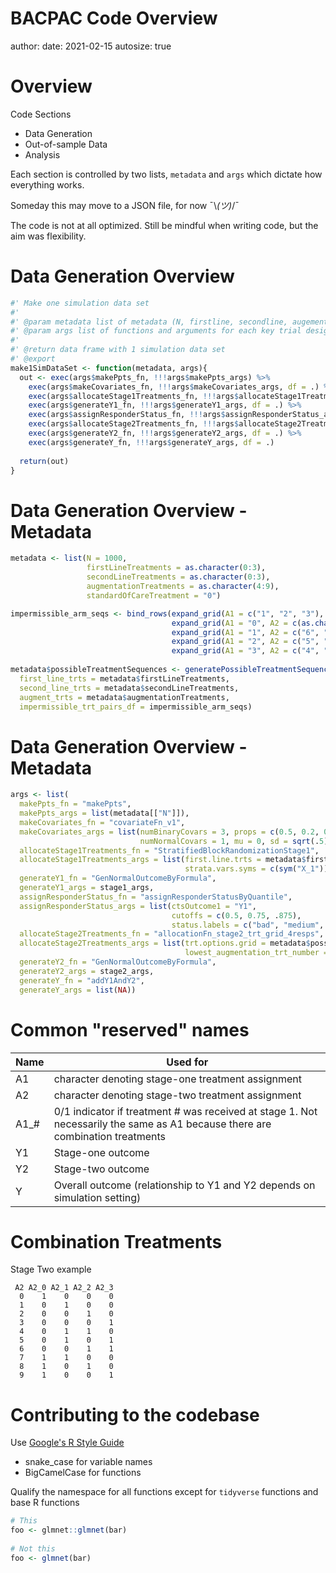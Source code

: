BACPAC Code Overview
========================================================
author: 
date: 2021-02-15
autosize: true

Overview
========================================================

Code Sections

- Data Generation
- Out-of-sample Data
- Analysis

Each section is controlled by two lists, `metadata` and `args` which dictate how everything works.

Someday this may move to a JSON file, for now ¯\\_(ツ)_/¯

The code is not at all optimized. Still be mindful when writing code, but the aim was flexibility.

Data Generation Overview
========================================================


```r
#' Make one simulation data set
#'
#' @param metadata list of metadata (N, firstline, secondline, augementation, and SOC treatments)
#' @param args list of functions and arguments for each key trial design and simulation aspect
#'
#' @return data frame with 1 simulation data set
#' @export
make1SimDataSet <- function(metadata, args){
  out <- exec(args$makePpts_fn, !!!args$makePpts_args) %>%
    exec(args$makeCovariates_fn, !!!args$makeCovariates_args, df = .) %>%
    exec(args$allocateStage1Treatments_fn, !!!args$allocateStage1Treatments_args, df = .) %>%
    exec(args$generateY1_fn, !!!args$generateY1_args, df = .) %>%
    exec(args$assignResponderStatus_fn, !!!args$assignResponderStatus_args, df = .) %>%
    exec(args$allocateStage2Treatments_fn, !!!args$allocateStage2Treatments_args, df = .) %>%
    exec(args$generateY2_fn, !!!args$generateY2_args, df = .) %>%
    exec(args$generateY_fn, !!!args$generateY_args, df = .) 
  
  return(out)
}
```

Data Generation Overview - Metadata
========================================================


```r
metadata <- list(N = 1000,
                 firstLineTreatments = as.character(0:3),
                 secondLineTreatments = as.character(0:3),
                 augmentationTreatments = as.character(4:9),
                 standardOfCareTreatment = "0")

impermissible_arm_seqs <- bind_rows(expand_grid(A1 = c("1", "2", "3"), A2 = "0"),
                                    expand_grid(A1 = "0", A2 = c(as.character(1:6))),
                                    expand_grid(A1 = "1", A2 = c("6", "8", "9")),
                                    expand_grid(A1 = "2", A2 = c("5", "7", "9")),
                                    expand_grid(A1 = "3", A2 = c("4", "7", "8")))
          
metadata$possibleTreatmentSequences <- generatePossibleTreatmentSequencesGrid(
  first_line_trts = metadata$firstLineTreatments,
  second_line_trts = metadata$secondLineTreatments,
  augment_trts = metadata$augmentationTreatments,
  impermissible_trt_pairs_df = impermissible_arm_seqs)
```


Data Generation Overview - Metadata
========================================================


```r
args <- list(
  makePpts_fn = "makePpts",
  makePpts_args = list(metadata[["N"]]),
  makeCovariates_fn = "covariateFn_v1",
  makeCovariates_args = list(numBinaryCovars = 3, props = c(0.5, 0.2, 0.4),
                             numNormalCovars = 1, mu = 0, sd = sqrt(.5)),
  allocateStage1Treatments_fn = "StratifiedBlockRandomizationStage1",
  allocateStage1Treatments_args = list(first.line.trts = metadata$firstLineTreatments,
                                       strata.vars.syms = c(sym("X_1"))),
  generateY1_fn = "GenNormalOutcomeByFormula",
  generateY1_args = stage1_args,
  assignResponderStatus_fn = "assignResponderStatusByQuantile",
  assignResponderStatus_args = list(ctsOutcome1 = "Y1", 
                                    cutoffs = c(0.5, 0.75, .875),
                                    status.labels = c("bad", "medium", "good", "excellent")),
  allocateStage2Treatments_fn = "allocationFn_stage2_trt_grid_4resps",
  allocateStage2Treatments_args = list(trt.options.grid = metadata$possibleTreatmentSequences,
                                       lowest_augmentation_trt_number = min(as.numeric(metadata$augmentationTreatments))),
  generateY2_fn = "GenNormalOutcomeByFormula",
  generateY2_args = stage2_args,
  generateY_fn = "addY1AndY2",
  generateY_args = list(NA))
```

Common "reserved" names
========================================================
| Name      | Used for |
| ----------- | ----------- |
| A1      | character denoting stage-one treatment assignment   |
| A2   | character denoting stage-two treatment assignment     |
| A1_#   | 0/1 indicator if treatment # was received at stage 1. Not necessarily the same as A1 because there are combination treatments |
| Y1     | Stage-one outcome   |
| Y2   | Stage-two outcome    |
| Y      | Overall outcome (relationship to Y1 and Y2 depends on simulation setting)  |


Combination Treatments
========================================================

Stage Two example


```
 A2 A2_0 A2_1 A2_2 A2_3
  0    1    0    0    0
  1    0    1    0    0
  2    0    0    1    0
  3    0    0    0    1
  4    0    1    1    0
  5    0    1    0    1
  6    0    0    1    1
  7    1    1    0    0
  8    1    0    1    0
  9    1    0    0    1
```


Contributing to the codebase
========================================================
 Use [Google's R Style Guide](https://google.github.io/styleguide/Rguide.html)

- snake_case for variable names 
- BigCamelCase for functions

Qualify the namespace for all functions except for `tidyverse` functions and base R functions


```r
# This
foo <- glmnet::glmnet(bar)
  
# Not this
foo <- glmnet(bar)
```
